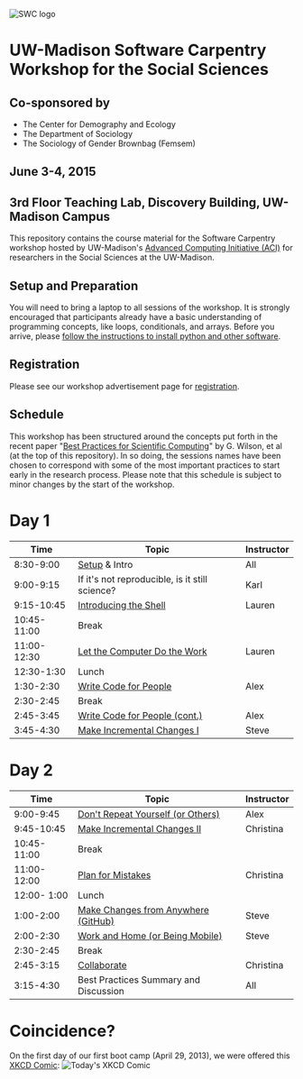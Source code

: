 ![SWC logo](http://software-carpentry.org/img/software-carpentry-banner.png)

UW-Madison Software Carpentry Workshop for the Social Sciences
=======================================

Co-sponsored by
-----------
* The Center for Demography and Ecology
* The Department of Sociology
* The Sociology of Gender Brownbag (Femsem)

June 3-4, 2015
-------------------

3rd Floor Teaching Lab, Discovery Building, UW-Madison Campus
------------------

This repository contains the course material for the Software
Carpentry workshop hosted by UW-Madison's 
[Advanced Computing Initiative (ACI)](https://aci.wisc.edu) for researchers in the Social Sciences
at the UW-Madison.

Setup and Preparation
-----------

You will need to bring a laptop to all sessions of the workshop. It is strongly encouraged 
that participants already have a basic understanding of programming concepts, like loops, 
conditionals, and arrays. Before you arrive, please 
[follow the instructions to install python and other software](setup/README.md).

Registration
-----------

Please see our workshop advertisement page for [registration](http://uw-madison-aci.github.io/2015-06-03-wisc/).


<!--
Pre-Camp Survey
-----------
Please fill out the [Pre-Camp Survey](https://docs.google.com/forms/d/1vfTp6Z8jAZBau1P1SfHOjlYk023KlVk92yp0p-xx63Q/viewform), if you are in physical attendance at our Software Carpentry workshop on January 13-16.
-->

Schedule
-----------

This workshop has been structured around the concepts put forth in the
recent paper "[Best Practices for Scientific Computing](http://www.plosbiology.org/article/info%3Adoi%2F10.1371%2Fjournal.pbio.1001745)" by G. Wilson,
et al (at the top of this repository). In so doing, the sessions names 
have been chosen to correspond
with some of the most important practices to start early in the research process. 
Please note that this schedule is subject to minor changes by the start of the workshop.

Day 1
=======

| Time         | Topic                                   | Instructor   |
| ------------ | --------------------------------------- |--------------|
| 8:30-9:00    | [Setup](https://github.com/UW-Madison-ACI/boot-camps/blob/2015-06-03/setup/README.md) & Intro                           |   All        |
| 9:00-9:15    | If it's not reproducible, is it still science?	 | Karl |
| 9:15-10:45   | [Introducing the Shell](shell/Readme.md)| Lauren |
| 10:45-11:00  | Break                                   |              |
| 11:00-12:30  | [Let the Computer Do the Work](shell/automation/Readme.md) | Lauren |
| 12:30-1:30   | Lunch                                   |              |
| 1:30-2:30    | [Write Code for People](python/best_practice/Readme.md) | Alex |
| 2:30-2:45    | Break                                   |              |
| 2:45-3:45    | [Write Code for People (cont.)](python/best_practice/Readme.md) | Alex |
| 3:45-4:30    | [Make Incremental Changes I](version-control/git/local/Readme.md) | Steve |

Day 2
=======

| Time         | Topic                                   | Instructor   |
| ------------ | --------------------------------------- |--------------|
| 9:00-9:45    | [Don't Repeat Yourself (or Others)](python/best_practice/dont_repeat_yourself.md) | Alex  |
| 9:45-10:45   | [Make Incremental Changes II](version-control/git/local/Revert_and_branch.md) | Christina  |
| 10:45-11:00  | Break					 | 		|
| 11:00-12:00  | [Plan for Mistakes](python/testing/Readme.md) | Christina |
| 12:00- 1:00  | Lunch					 |		|
| 1:00-2:00    | [Make Changes from Anywhere (GitHub)](version-control/git/github/Readme.md) | Steve |
| 2:00-2:30    | [Work and Home (or Being Mobile)](version-control/git/mobility/Readme.md) | Steve |
| 2:30-2:45    | Break                                   |      	|
| 2:45-3:15    | [Collaborate](version-control/git/collaborate/Readme.md) | Christina |
| 3:15-4:30    | Best Practices Summary and Discussion	 |   All	|

Coincidence?
============

On the first day of our first boot camp (April 29, 2013), we were offered this [XKCD Comic](http://xkcd.com/1205/):
![Today's XKCD Comic](http://imgs.xkcd.com/comics/is_it_worth_the_time.png)


